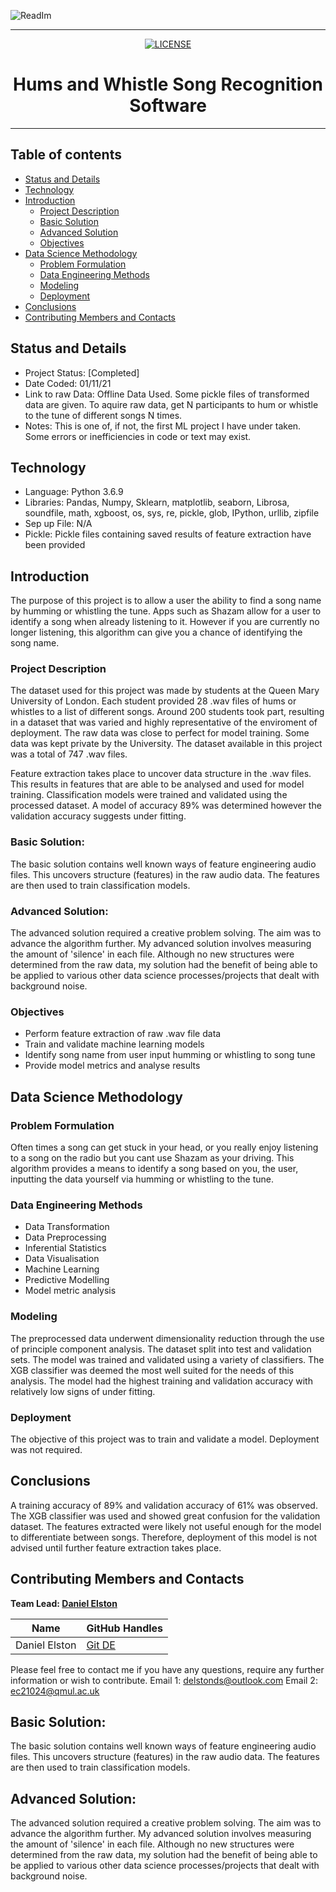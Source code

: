 
<p align="center">
  
  ![ReadIm](https://user-images.githubusercontent.com/98388088/158096462-383949d5-f563-47d0-8118-5f06fe66498d.png)
  
</p>

<hr>

<p align="center">

  <a href="https://github.com/nsfw-filter/nsfw-filter/blob/master/LICENSE" target="_blank">
    <img alt="LICENSE" src="https://img.shields.io/github/license/navendu-pottekkat/nsfw-filter?style=flat-square&color=yellow">
  <a/>

</p>

<h1 align='center'> Hums and Whistle Song Recognition Software </h1>
  
<hr>



## Table of contents
- [Status and Details](#status-and-details)
- [Technology](#technology)
- [Introduction](#introduction)
    - [Project Description](#project-description)
    - [Basic Solution](#basic-solution)
    - [Advanced Solution](#advanced-solution)
    - [Objectives](#objectives)
- [Data Science Methodology](#data-science-methodology)
    - [Problem Formulation](#problem-formulation)
    - [Data Engineering Methods](#data-engineering-methods)
    - [Modeling](#modeling)
    - [Deployment](#deployment)
- [Conclusions](#conclusions)
- [Contributing Members and Contacts](#contributing-members-and-contacts)


## Status and Details
- Project Status: [Completed]
- Date Coded: 01/11/21
- Link to raw Data: Offline Data Used. Some pickle files of transformed data are given. To aquire raw data, get N participants to hum or whistle to the tune of different songs N times.
- Notes: This is one of, if not, the first ML project I have under taken. Some errors or inefficiencies in code or text may exist. 


## Technology
- Language: Python 3.6.9
- Libraries: Pandas, Numpy, Sklearn, matplotlib, seaborn, Librosa, soundfile, math, xgboost, os, sys, re, pickle, glob, IPython, urllib, zipfile
- Sep up File: N/A
- Pickle: Pickle files containing saved results of feature extraction have been provided


## Introduction
The purpose of this project is to allow a user the ability to find a song name by humming or whistling the tune. Apps such as Shazam allow for a user to identify a song when already listening to it. However if you are currently no longer listening, this algorithm can give you a chance of identifying the song name.


### Project Description
The dataset used for this project was made by students at the Queen Mary University of London. Each student provided 28 .wav files of hums or whistles to a list of different songs. Around 200 students took part, resulting in a dataset that was varied and highly representative of the enviroment of deployment. The raw data was close to perfect for model training. Some data was kept private by the University. The dataset available in this project was a total of 747 .wav files.

Feature extraction takes place to uncover data structure in the .wav files. This results in features that are able to be analysed and used for model training. Classification models were trained and validated using the processed dataset. A model of accuracy 89% was determined however the validation accuracy suggests under fitting.


### Basic Solution:
The basic solution contains well known ways of feature engineering audio files. This uncovers structure (features) in the raw audio data. The features are then used to train classification models. 

### Advanced Solution:
The advanced solution required a creative problem solving. The aim was to advance the algorithm further. My advanced solution involves measuring the amount of 'silence' in each file. Although no new structures were determined from the raw data, my solution had the benefit of being able to be applied to various other data science processes/projects that dealt with background noise.


### Objectives
- Perform feature extraction of raw .wav file data
- Train and validate machine learning models
- Identify song name from user input humming or whistling to song tune
- Provide model metrics and analyse results


## Data Science Methodology

### Problem Formulation
Often times a song can get stuck in your head, or you really enjoy listening to a song on the radio but you cant use Shazam as your driving. This algorithm provides a means to identify a song based on you, the user, inputting the data yourself via humming or whistling to the tune.


### Data Engineering Methods
- Data Transformation
- Data Preprocessing
- Inferential Statistics
- Data Visualisation
- Machine Learning
- Predictive Modelling
- Model metric analysis


### Modeling 
The preprocessed data underwent dimensionality reduction through the use of principle component analysis. The dataset split into test and validation sets. The model was trained and validated using a variety of classifiers. The XGB classifier was deemed the most well suited for the needs of this analysis. The model had the highest training and validation accuracy with relatively low signs of under fitting.


### Deployment
The objective of this project was to train and validate a model. Deployment was not required.


## Conclusions
A training accuracy of 89% and validation accuracy of 61% was observed. The XGB classifier was used and showed great confusion for the validation dataset. The features extracted were likely not useful enough for the model to differentiate between songs. Therefore, deployment of this model is not advised until further feature extraction takes place.


## Contributing Members and Contacts
**Team Lead: [Daniel Elston](https://github.com/Daniel-Elston)**

|Name     |  GitHub Handles   |  
|---------|-----------------|
| Daniel Elston | [Git DE](https://github.com/Daniel-Elston)   |

Please feel free to contact me if you have any questions, require any further information or wish to contribute.
Email 1: delstonds@outlook.com
Email 2: ec21024@qmul.ac.uk

## Basic Solution:
The basic solution contains well known ways of feature engineering audio files. This uncovers structure (features) in the raw audio data. The features are then used to train classification models. 

## Advanced Solution:
The advanced solution required a creative problem solving. The aim was to advance the algorithm further. My advanced solution involves measuring the amount of 'silence' in each file. Although no new structures were determined from the raw data, my solution had the benefit of being able to be applied to various other data science processes/projects that dealt with background noise.



